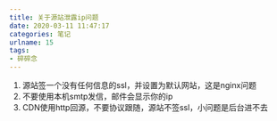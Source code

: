 ```yaml
---
title: 关于源站泄露ip问题
date: 2020-03-11 11:47:17
categories: 笔记
urlname: 15
tags:
- 碎碎念
---
```

1. 源站签一个没有任何信息的ssl，并设置为默认网站，这是nginx问题
2. 不要使用本机smtp发信，邮件会显示你的ip
3. CDN使用http回源，不要协议跟随，源站不签ssl，小问题是后台进不去
